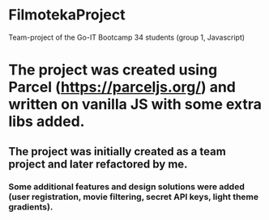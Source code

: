 # FilmotekaProject
Team-project of the Go-IT Bootcamp 34 students (group 1, Javascript)


# The project was created using Parcel (https://parceljs.org/) and written on vanilla JS with some extra libs added.

## The project was initially created as a team project and later refactored by me.

### Some additional features and design solutions were added (user registration, movie filtering, secret API keys, light theme gradients).
